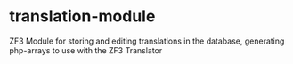 translation-module
==================

ZF3 Module for storing and editing translations in the database,
generating php-arrays to use with the ZF3 Translator
